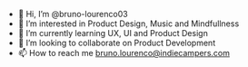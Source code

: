 - 👋 Hi, I’m @bruno-lourenco03
- 👀 I’m interested in Product Design, Music and Mindfullness
- 🌱 I’m currently learning UX, UI and Product Design
- 💞️ I’m looking to collaborate on Product Development
- 📫 How to reach me bruno.lourenco@indiecampers.com

<!---
bruno-lourenco03/bruno-lourenco03 is a ✨ special ✨ repository because its `README.md` (this file) appears on your GitHub profile.
You can click the Preview link to take a look at your changes.
--->
